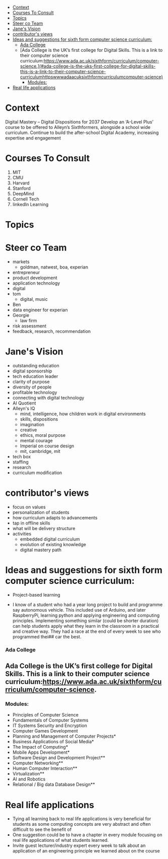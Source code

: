 - [Context](#context)
- [Courses To Consult](#courses-to-consult)
- [Topics](#topics)
- [Steer co Team](#steer-co-team)
- [Jane's Vision](#janes-vision)
- [contributor's views](#contributors-views)
- [Ideas and suggestions for sixth form computer science curriculum:](#ideas-and-suggestions-for-sixth-form-computer-science-curriculum)
    - [Ada College](#ada-college)
  - [Ada College is the UK’s first college for Digital Skills. This is a link to their computer science curriculum:https://www.ada.ac.uk/sixthform/curriculum/computer-science.](#ada-college-is-the-uks-first-college-for-digital-skills-this-is-a-link-to-their-computer-science-curriculumhttpswwwadaacuksixthformcurriculumcomputer-science)
    - [Modules:](#modules)
- [Real life applications](#real-life-applications)
# Context

Digital Mastery – Digital Dispositions for 2037
Develop an ‘A-Level Plus’ course to be offered to Alleyn’s Sixthformers, alongside a school wide curriculum. 
Continue to build the after-school Digital Academy, increasing expertise and engagement


# Courses To Consult
1. MIT
2. CMU
3. Harvard
4. Stanford
5. DeepMind
6. Cornell Tech
7. linkedIn Learning



# Topics

# Steer co Team
 - markets
   - goldman, natwest, boa, experian
 - entrepreneur
 - product development
 - application technology
 - digital
 - tom 
   - digital, music
 - Ben
 - data engineer for experian
 - Georgie
   - law firm
 - risk assessment
 -  feedback, research, recommendation
  
# Jane's Vision
- outstanding education
- digital sponsorship
- tech education leader
- clarity of purpose
- diversity of people
- profitable technology
- connecting with digital technology
- AI Quotient
- Alleyn's IQ
  - mind, intelligence, how children work in digital environments 
  - skills, dispositions
  - imagination
  - creative
  - ethics, moral purpose
  - mental courage
  - Imperial on course design
  - mit, cambridge, mit
- tech box
- staffing 
- research
- curriculum modification

# contributor's views
- focus on values
- personalization of students
- how curriculum adapts to advancements
- tap in offline skills
- what will be delivery structure
- activities 
  - embedded digital curriculum
  - evolution of existing knowledge
  - digital mastery path


# Ideas and suggestions for sixth form computer science curriculum:
- Project-based learning 

- I know of a student who had a year long project to build and programme say autonomous vehicle. This included use of Arduino, and later RaspberryPi, learning python and applying engineering and computing principles. Implementing something similar (could be shorter duration) can help students apply what they learn in the classroom in a practical and creative way. They had a race at the end of every week to see who programmed thei## car the best.

### Ada College 
## Ada College is the UK’s first college for Digital Skills. This is a link to their computer science curriculum:https://www.ada.ac.uk/sixthform/curriculum/computer-science.

### Modules: 
- Principles of Computer Science
- Fundamentals of Computer Systems
- IT Systems Security and Encryption
- Computer Games Development
- Planning and Management of Computer Projects*
- Business Applications of Social Media*
- The Impact of Computing*
- Mobile Apps Development*
- Software Design and Development Project**
- Computer Networking**
- Human Computer Interaction**
- Virtualization**
- AI and Robotics
- Relational / Big data Database Design**

# Real life applications 
- Tying all learning back to real life applications is very beneficial for students as some computing concepts are very abstract and often difficult to see the benefit of
- One suggestion could be to have a chapter in every module focusing on real life applications of what students learned.
- Invite guest lecturer/industry expert every week to talk about an application of an engineering principle we learned about on the course 


[def]: #real-life-applications